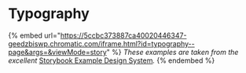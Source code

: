 # Typography

{% embed url="https://5ccbc373887ca40020446347-geedzbiswp.chromatic.com/iframe.html?id=typography--page&args=&viewMode=story" %}
_These examples are taken from the excellent_ [Storybook Example Design System](https://5ccbc373887ca40020446347-geedzbiswp.chromatic.com/?path=/story/icon--labels)_._
{% endembed %}

